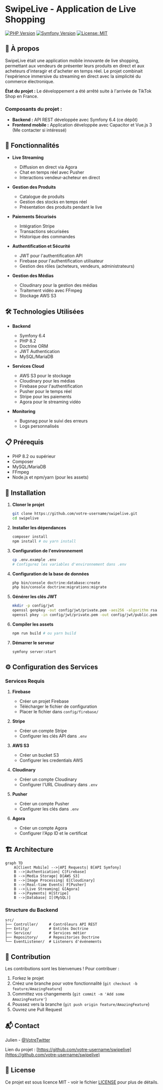 # SwipeLive - Application de Live Shopping

[![PHP Version](https://img.shields.io/badge/PHP-8.2-777BB4.svg?style=flat&logo=php)](https://php.net)
[![Symfony Version](https://img.shields.io/badge/Symfony-6.4-000000.svg?style=flat&logo=symfony)](https://symfony.com)
[![License: MIT](https://img.shields.io/badge/License-MIT-yellow.svg)](https://opensource.org/licenses/MIT)

## 📱 À propos

SwipeLive était une application mobile innovante de live shopping, permettant aux vendeurs de présenter leurs produits en direct et aux acheteurs d'interagir et d'acheter en temps réel. Le projet combinait l'expérience immersive du streaming en direct avec la simplicité du commerce électronique.

**État du projet :** Le développement a été arrêté suite à l'arrivée de TikTok Shop en France.

### Composants du projet :
- **Backend :** API REST développée avec Symfony 6.4 (ce dépôt)
- **Frontend mobile :** Application développée avec Capacitor et Vue.js 3 (Me contacter si intéressé)

## 🚀 Fonctionnalités

- **Live Streaming**
  - Diffusion en direct via Agora
  - Chat en temps réel avec Pusher
  - Interactions vendeur-acheteur en direct

- **Gestion des Produits**
  - Catalogue de produits
  - Gestion des stocks en temps réel
  - Présentation des produits pendant le live

- **Paiements Sécurisés**
  - Intégration Stripe
  - Transactions sécurisées
  - Historique des commandes

- **Authentification et Sécurité**
  - JWT pour l'authentification API
  - Firebase pour l'authentification utilisateur
  - Gestion des rôles (acheteurs, vendeurs, administrateurs)

- **Gestion des Médias**
  - Cloudinary pour la gestion des médias
  - Traitement vidéo avec FFmpeg
  - Stockage AWS S3

## 🛠 Technologies Utilisées

- **Backend**
  - Symfony 6.4
  - PHP 8.2
  - Doctrine ORM
  - JWT Authentication
  - MySQL/MariaDB

- **Services Cloud**
  - AWS S3 pour le stockage
  - Cloudinary pour les médias
  - Firebase pour l'authentification
  - Pusher pour le temps réel
  - Stripe pour les paiements
  - Agora pour le streaming vidéo

- **Monitoring**
  - Bugsnag pour le suivi des erreurs
  - Logs personnalisés

## 📋 Prérequis

- PHP 8.2 ou supérieur
- Composer
- MySQL/MariaDB
- FFmpeg
- Node.js et npm/yarn (pour les assets)

## 🚀 Installation

1. **Cloner le projet**
   ```bash
   git clone https://github.com/votre-username/swipelive.git
   cd swipelive
   ```

2. **Installer les dépendances**
   ```bash
   composer install
   npm install # ou yarn install
   ```

3. **Configuration de l'environnement**
   ```bash
   cp .env.example .env
   # Configurez les variables d'environnement dans .env
   ```

4. **Configuration de la base de données**
   ```bash
   php bin/console doctrine:database:create
   php bin/console doctrine:migrations:migrate
   ```

5. **Générer les clés JWT**
   ```bash
   mkdir -p config/jwt
   openssl genpkey -out config/jwt/private.pem -aes256 -algorithm rsa -pkeyopt rsa_keygen_bits:4096
   openssl pkey -in config/jwt/private.pem -out config/jwt/public.pem -pubout
   ```

6. **Compiler les assets**
   ```bash
   npm run build # ou yarn build
   ```

7. **Démarrer le serveur**
   ```bash
   symfony server:start
   ```

## ⚙️ Configuration des Services

### Services Requis

1. **Firebase**
   - Créer un projet Firebase
   - Télécharger le fichier de configuration
   - Placer le fichier dans `config/firebase/`

2. **Stripe**
   - Créer un compte Stripe
   - Configurer les clés API dans `.env`

3. **AWS S3**
   - Créer un bucket S3
   - Configurer les credentials AWS

4. **Cloudinary**
   - Créer un compte Cloudinary
   - Configurer l'URL Cloudinary dans `.env`

5. **Pusher**
   - Créer un compte Pusher
   - Configurer les clés dans `.env`

6. **Agora**
   - Créer un compte Agora
   - Configurer l'App ID et le certificat

## 🏗 Architecture

```mermaid
graph TD
    A[Client Mobile] -->|API Requests| B[API Symfony]
    B -->|Authentication| C[Firebase]
    B -->|Media Storage| D[AWS S3]
    B -->|Image Processing| E[Cloudinary]
    B -->|Real-time Events| F[Pusher]
    B -->|Live Streaming| G[Agora]
    B -->|Payments| H[Stripe]
    B -->|Database| I[(MySQL)]
```

### Structure du Backend
```
src/
├── Controller/     # Contrôleurs API REST
├── Entity/         # Entités Doctrine
├── Service/        # Services métier
├── Repository/     # Repositories Doctrine
└── EventListener/  # Listeners d'événements
```

## 👥 Contribution

Les contributions sont les bienvenues ! Pour contribuer :

1. Forkez le projet
2. Créez une branche pour votre fonctionnalité (`git checkout -b feature/AmazingFeature`)
3. Committez vos changements (`git commit -m 'Add some AmazingFeature'`)
4. Poussez vers la branche (`git push origin feature/AmazingFeature`)
5. Ouvrez une Pull Request

## 📬 Contact

Julien - [@VotreTwitter](https://twitter.com/VotreTwitter)

Lien du projet : [https://github.com/votre-username/swipelive](https://github.com/votre-username/swipelive)

## 📝 License

Ce projet est sous licence MIT - voir le fichier [LICENSE](LICENSE) pour plus de détails.

